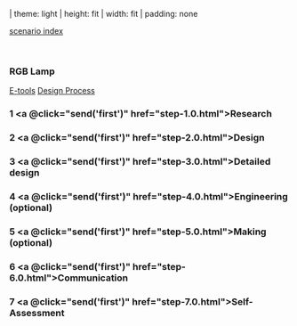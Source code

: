 | theme: light
| height: fit
| width: fit
| padding: none

<a href="./index.html" class="tertiary">scenario index</a>

<br>

### RGB Lamp

<f-inline>
<a class="secondary" href="../rgblamp_vision/index.html">E-tools</a>
<a class="secondary" href="./step-0.0.html">Design Process</a>
</f-inline>
<br/>

### **1** <a @click="send('first')" href="step-1.0.html">Research</a>
### **2** <a @click="send('first')" href="step-2.0.html">Design</a>
### **3** <a @click="send('first')" href="step-3.0.html">Detailed design</a>
### **4** <a @click="send('first')" href="step-4.0.html">Engineering</a> (optional)
### **5** <a @click="send('first')" href="step-5.0.html">Making</a> (optional)
### **6** <a @click="send('first')" href="step-6.0.html">Communication</a>
### **7** <a @click="send('first')" href="step-7.0.html">Self-Assessment</a>
